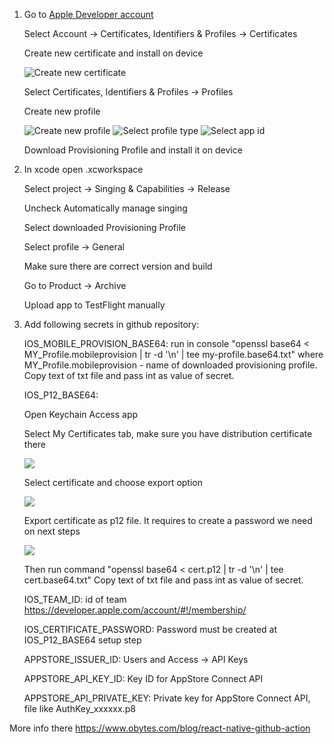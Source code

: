 1) Go to [Apple Developer account](https://developer.apple.com/)

      Select Account -> Certificates, Identifiers & Profiles -> Certificates

      Create new certificate and install on device

      ![Create new certificate](https://github.com/remdev-studio/react-native-template/blob/main/docs/images/certificate-create.png?raw=true)

      Select Certificates, Identifiers & Profiles -> Profiles

      Create new profile

      ![Create new profile](https://github.com/remdev-studio/react-native-template/blob/main/docs/images/provisioning-profile-create.png?raw=true)
      ![Select profile type](https://github.com/remdev-studio/react-native-template/blob/main/docs/images/provisioning-profile-distribution.png?raw=true)
      ![Select app id](https://github.com/remdev-studio/react-native-template/blob/main/docs/images/provisioning-profile-app-id.png?raw=true)

      Download Provisioning Profile and install it on device

2) In xcode open .xcworkspace

      Select project -> Singing & Capabilities -> Release
  
      Uncheck Automatically manage singing
  
      Select downloaded Provisioning Profile

      Select profile -> General

      Make sure there are correct version and build

      Go to Product -> Archive

      Upload app to TestFlight manually
  
3) Add following secrets in github repository:

      IOS_MOBILE_PROVISION_BASE64: run in console "openssl base64 < MY_Profile.mobileprovision | tr -d '\n' | tee my-profile.base64.txt" where MY_Profile.mobileprovision - name of downloaded provisioning profile. Copy text of txt file and pass int as value of secret.
  
      IOS_P12_BASE64:

      Open Keychain Access app

      Select My Certificates tab, make sure you have distribution certificate there

      ![](https://github.com/remdev-studio/react-native-template/blob/main/docs/images/keychain-access-1.png?raw=true)

      Select certificate and choose export option

      ![](https://github.com/remdev-studio/react-native-template/blob/main/docs/images/keychain-access-2.png?raw=true)

      Export certificate as p12 file. It requires to create a password we need on next steps

      ![](https://github.com/remdev-studio/react-native-template/blob/main/docs/images/keychain-access-3.png?raw=true)
      
      Then run command "openssl base64 < cert.p12 | tr -d '\n' | tee cert.base64.txt" Copy text of txt file and pass int as value of secret.
  
      IOS_TEAM_ID: id of team https://developer.apple.com/account/#!/membership/
  
      IOS_CERTIFICATE_PASSWORD: Password must be created at IOS_P12_BASE64 setup step
  
      APPSTORE_ISSUER_ID:  Users and Access -> API Keys
  
      APPSTORE_API_KEY_ID: Key ID for AppStore Connect API
  
      APPSTORE_API_PRIVATE_KEY: Private key for AppStore Connect API, file like AuthKey_xxxxxx.p8


  More info there https://www.obytes.com/blog/react-native-github-action
